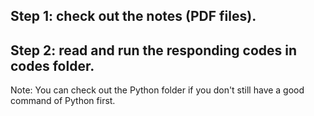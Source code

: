 ## Step 1: check out the notes (PDF files).
## Step 2: read and run the responding codes in codes folder.


Note: You can check out the Python folder if you don't still have a good command of Python first.
